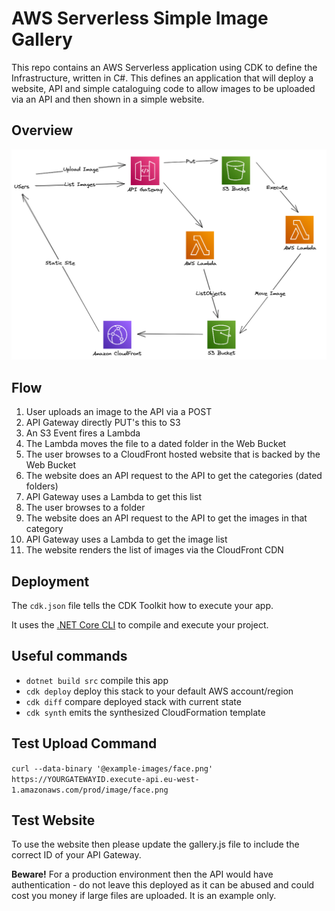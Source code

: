 # AWS Serverless Simple Image Gallery

This repo contains an AWS Serverless application using CDK to define the Infrastructure, written in C#. This defines an application that will deploy a website, API and simple cataloguing code to allow images to be uploaded via an API and then shown in a simple website.

## Overview

![Overview](overview.png)

## Flow
1. User uploads an image to the API via a POST
2. API Gateway directly PUT's this to S3
3. An S3 Event fires a Lambda
4. The Lambda moves the file to a dated folder in the Web Bucket
5. The user browses to a CloudFront hosted website that is backed by the Web Bucket
6. The website does an API request to the API to get the categories (dated folders)
7. API Gateway uses a Lambda to get this list
8. The user browses to a folder
9. The website does an API request to the API to get the images in that category
10. API Gateway uses a Lambda to get the image list
11. The website renders the list of images via the CloudFront CDN

## Deployment

The `cdk.json` file tells the CDK Toolkit how to execute your app.

It uses the [.NET Core CLI](https://docs.microsoft.com/dotnet/articles/core/) to compile and execute your project.

## Useful commands

* `dotnet build src` compile this app
* `cdk deploy`       deploy this stack to your default AWS account/region
* `cdk diff`         compare deployed stack with current state
* `cdk synth`        emits the synthesized CloudFormation template

## Test Upload Command
`curl --data-binary '@example-images/face.png' https://YOURGATEWAYID.execute-api.eu-west-1.amazonaws.com/prod/image/face.png`

## Test Website
To use the website then please update the gallery.js file to include the correct ID of your API Gateway.

**Beware!** For a production environment then the API would have authentication - do not leave this deployed as it can be abused and could cost you money if large files are uploaded. It is an example only.
